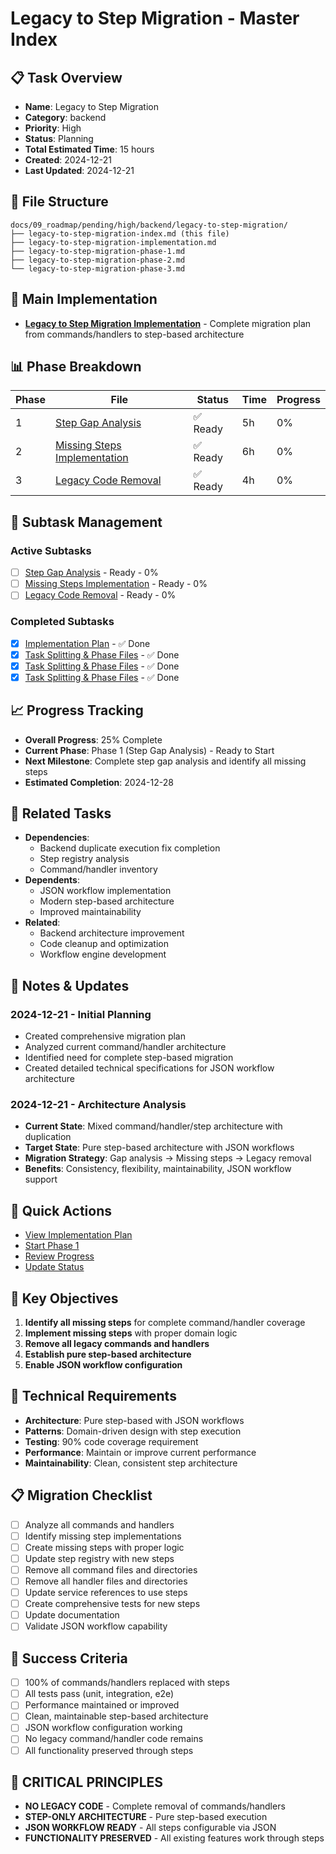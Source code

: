 # Legacy to Step Migration - Master Index

## 📋 Task Overview
- **Name**: Legacy to Step Migration
- **Category**: backend
- **Priority**: High
- **Status**: Planning
- **Total Estimated Time**: 15 hours
- **Created**: 2024-12-21
- **Last Updated**: 2024-12-21

## 📁 File Structure
```
docs/09_roadmap/pending/high/backend/legacy-to-step-migration/
├── legacy-to-step-migration-index.md (this file)
├── legacy-to-step-migration-implementation.md
├── legacy-to-step-migration-phase-1.md
├── legacy-to-step-migration-phase-2.md
└── legacy-to-step-migration-phase-3.md
```

## 🎯 Main Implementation
- **[Legacy to Step Migration Implementation](./legacy-to-step-migration-implementation.md)** - Complete migration plan from commands/handlers to step-based architecture

## 📊 Phase Breakdown
| Phase | File | Status | Time | Progress |
|-------|------|--------|------|----------|
| 1 | [Step Gap Analysis](./legacy-to-step-migration-phase-1.md) | ✅ Ready | 5h | 0% |
| 2 | [Missing Steps Implementation](./legacy-to-step-migration-phase-2.md) | ✅ Ready | 6h | 0% |
| 3 | [Legacy Code Removal](./legacy-to-step-migration-phase-3.md) | ✅ Ready | 4h | 0% |

## 🔄 Subtask Management
### Active Subtasks
- [ ] [Step Gap Analysis](./legacy-to-step-migration-phase-1.md) - Ready - 0%
- [ ] [Missing Steps Implementation](./legacy-to-step-migration-phase-2.md) - Ready - 0%
- [ ] [Legacy Code Removal](./legacy-to-step-migration-phase-3.md) - Ready - 0%

### Completed Subtasks
- [x] [Implementation Plan](./legacy-to-step-migration-implementation.md) - ✅ Done
- [x] [Task Splitting & Phase Files](./legacy-to-step-migration-phase-1.md) - ✅ Done
- [x] [Task Splitting & Phase Files](./legacy-to-step-migration-phase-2.md) - ✅ Done
- [x] [Task Splitting & Phase Files](./legacy-to-step-migration-phase-3.md) - ✅ Done

## 📈 Progress Tracking
- **Overall Progress**: 25% Complete
- **Current Phase**: Phase 1 (Step Gap Analysis) - Ready to Start
- **Next Milestone**: Complete step gap analysis and identify all missing steps
- **Estimated Completion**: 2024-12-28

## 🔗 Related Tasks
- **Dependencies**: 
  - Backend duplicate execution fix completion
  - Step registry analysis
  - Command/handler inventory
- **Dependents**: 
  - JSON workflow implementation
  - Modern step-based architecture
  - Improved maintainability
- **Related**: 
  - Backend architecture improvement
  - Code cleanup and optimization
  - Workflow engine development

## 📝 Notes & Updates
### 2024-12-21 - Initial Planning
- Created comprehensive migration plan
- Analyzed current command/handler architecture
- Identified need for complete step-based migration
- Created detailed technical specifications for JSON workflow architecture

### 2024-12-21 - Architecture Analysis
- **Current State**: Mixed command/handler/step architecture with duplication
- **Target State**: Pure step-based architecture with JSON workflows
- **Migration Strategy**: Gap analysis → Missing steps → Legacy removal
- **Benefits**: Consistency, flexibility, maintainability, JSON workflow support

## 🚀 Quick Actions
- [View Implementation Plan](./legacy-to-step-migration-implementation.md)
- [Start Phase 1](./legacy-to-step-migration-phase-1.md)
- [Review Progress](#progress-tracking)
- [Update Status](#notes--updates)

## 🎯 Key Objectives
1. **Identify all missing steps** for complete command/handler coverage
2. **Implement missing steps** with proper domain logic
3. **Remove all legacy commands and handlers** 
4. **Establish pure step-based architecture**
5. **Enable JSON workflow configuration**

## 🔧 Technical Requirements
- **Architecture**: Pure step-based with JSON workflows
- **Patterns**: Domain-driven design with step execution
- **Testing**: 90% code coverage requirement
- **Performance**: Maintain or improve current performance
- **Maintainability**: Clean, consistent step architecture

## 📋 Migration Checklist
- [ ] Analyze all commands and handlers
- [ ] Identify missing step implementations
- [ ] Create missing steps with proper logic
- [ ] Update step registry with new steps
- [ ] Remove all command files and directories
- [ ] Remove all handler files and directories
- [ ] Update service references to use steps
- [ ] Create comprehensive tests for new steps
- [ ] Update documentation
- [ ] Validate JSON workflow capability

## 🎉 Success Criteria
- [ ] 100% of commands/handlers replaced with steps
- [ ] All tests pass (unit, integration, e2e)
- [ ] Performance maintained or improved
- [ ] Clean, maintainable step-based architecture
- [ ] JSON workflow configuration working
- [ ] No legacy command/handler code remains
- [ ] All functionality preserved through steps

## 🚨 **CRITICAL PRINCIPLES**
- **NO LEGACY CODE** - Complete removal of commands/handlers
- **STEP-ONLY ARCHITECTURE** - Pure step-based execution
- **JSON WORKFLOW READY** - All steps configurable via JSON
- **FUNCTIONALITY PRESERVED** - All existing features work through steps 